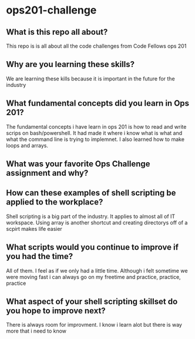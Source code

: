 # ops201-challenge 

## What is this repo all about?
This repo is is all about all the code challenges from Code Fellows ops 201
## Why are you learning these skills?
We are learning these kills because it is important in the future for the industry
## What fundamental concepts did you learn in Ops 201?
The fundamental concepts i have learn in ops 201 is how to read and write scrips on bash/powershell. It had made it where i know what is what and what the command line is trying to implemnet. I also learned how to make loops and arrays.
## What was your favorite Ops Challenge assignment and why?

## How can these examples of shell scripting be applied to the workplace?
Shell scripting is a big part of the industry. It applies to almost all of IT workspace. Using array is another shortcut and creating directorys off of a scpirt makes life easier
## What scripts would you continue to improve if you had the time?
All of them. I feel as if we only had a little time. Although i felt sometime we were moving fast i can always go on my freetime and practice, practice, practice
## What aspect of your shell scripting skillset do you hope to improve next?
There is always room for improvment. I know i learn alot but there is way more that i need to know